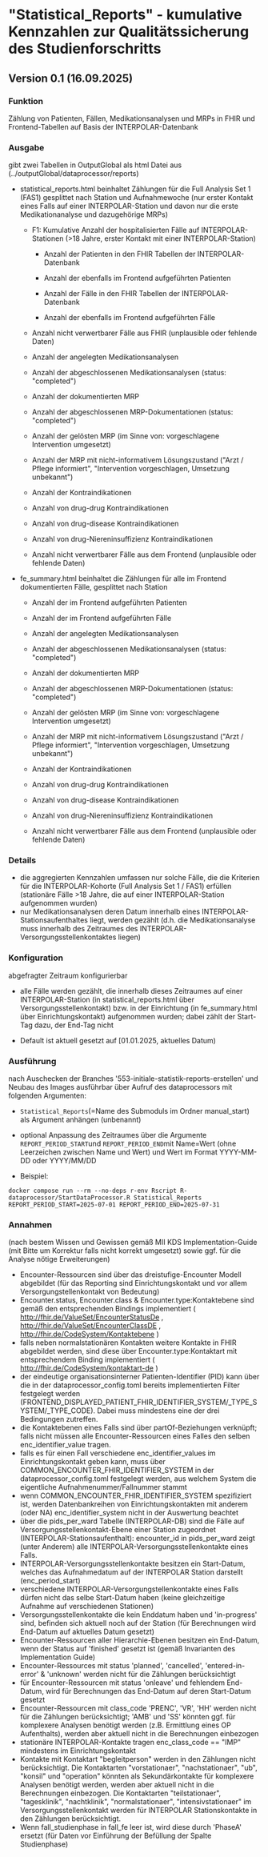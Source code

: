 # "Statistical_Reports" - kumulative Kennzahlen zur Qualitätssicherung des Studienforschritts

## Version 0.1 (16.09.2025)

### Funktion

Zählung von Patienten, Fällen, Medikationsanalysen und MRPs in FHIR und Frontend-Tabellen auf Basis der INTERPOLAR-Datenbank

### Ausgabe

gibt zwei Tabellen in OutputGlobal als html Datei aus (../outputGlobal/dataprocessor/reports)

-   statistical_reports.html beinhaltet Zählungen für die Full Analysis Set 1 (FAS1) gesplittet nach Station und Aufnahmewoche (nur erster Kontakt eines Falls auf einer INTERPOLAR-Station und davon nur die erste Medikationanalyse und dazugehörige MRPs)

    -   F1: Kumulative Anzahl der hospitalisierten Fälle auf INTERPOLAR-Stationen (\>18 Jahre, erster Kontakt mit einer INTERPOLAR-Station)

        -   Anzahl der Patienten in den FHIR Tabellen der INTERPOLAR-Datenbank

        -   Anzahl der ebenfalls im Frontend aufgeführten Patienten

        -   Anzahl der Fälle in den FHIR Tabellen der INTERPOLAR-Datenbank

        -   Anzahl der ebenfalls im Frontend aufgeführten Fälle

    -   Anzahl nicht verwertbarer Fälle aus FHIR (unplausible oder fehlende Daten)

    -   Anzahl der angelegten Medikationsanalysen

    -   Anzahl der abgeschlossenen Medikationsanalysen (status: "completed")

    -   Anzahl der dokumentierten MRP

    -   Anzahl der abgeschlossenen MRP-Dokumentationen (status: "completed")

    -   Anzahl der gelösten MRP (im Sinne von: vorgeschlagene Intervention umgesetzt)

    -   Anzahl der MRP mit nicht-informativem Lösungszustand ("Arzt / Pflege informiert", "Intervention vorgeschlagen, Umsetzung unbekannt")

    -   Anzahl der Kontraindikationen

    -   Anzahl von drug-drug Kontraindikationen

    -   Anzahl von drug-disease Kontraindikationen

    -   Anzahl von drug-Niereninsuffizienz Kontraindikationen

    -   Anzahl nicht verwertbarer Fälle aus dem Frontend (unplausible oder fehlende Daten)

-   fe_summary.html beinhaltet die Zählungen für alle im Frontend dokumentierten Fälle, gesplittet nach Station

    -   Anzahl der im Frontend aufgeführten Patienten

    -   Anzahl der im Frontend aufgeführten Fälle

    -   Anzahl der angelegten Medikationsanalysen

    -   Anzahl der abgeschlossenen Medikationsanalysen (status: "completed")

    -   Anzahl der dokumentierten MRP

    -   Anzahl der abgeschlossenen MRP-Dokumentationen (status: "completed")

    -   Anzahl der gelösten MRP (im Sinne von: vorgeschlagene Intervention umgesetzt)

    -   Anzahl der MRP mit nicht-informativem Lösungszustand ("Arzt / Pflege informiert", "Intervention vorgeschlagen, Umsetzung unbekannt")

    -   Anzahl der Kontraindikationen

    -   Anzahl von drug-drug Kontraindikationen

    -   Anzahl von drug-disease Kontraindikationen

    -   Anzahl von drug-Niereninsuffizienz Kontraindikationen

    -   Anzahl nicht verwertbarer Fälle aus dem Frontend (unplausible oder fehlende Daten)

### Details

-   die aggregierten Kennzahlen umfassen nur solche Fälle, die die Kriterien für die INTERPOLAR-Kohorte (Full Analysis Set 1 / FAS1) erfüllen (stationäre Fälle \>18 Jahre, die auf einer INTERPOLAR-Station aufgenommen wurden)
-   nur Medikationsanalysen deren Datum innerhalb eines INTERPOLAR-Stationsaufenthaltes liegt, werden gezählt (d.h. die Medikationsanalyse muss innerhalb des Zeitraumes des INTERPOLAR-Versorgungsstellenkontaktes liegen)

### Konfiguration

abgefragter Zeitraum konfigurierbar

-   alle Fälle werden gezählt, die innerhalb dieses Zeitraumes auf einer INTERPOLAR-Station (in statistical_reports.html über Versorgungsstellenkontakt) bzw. in der Einrichtung (in fe_summary.html über Einrichtungskontakt) aufgenommen wurden; dabei zählt der Start-Tag dazu, der End-Tag nicht

-   Default ist aktuell gesetzt auf [01.01.2025, aktuelles Datum)

### Ausführung

nach Auschecken der Branches '553-initiale-statistik-reports-erstellen' und Neubau des Images ausführbar über Aufruf des dataprocessors mit folgenden Argumenten:

-   `Statistical_Reports`(=Name des Submoduls im Ordner manual_start) als Argument anhängen (unbenannt)

-   optional Anpassung des Zeitraumes über die Argumente `REPORT_PERIOD_START`und `REPORT_PERIOD_END`mit Name=Wert (ohne Leerzeichen zwischen Name und Wert) und Wert im Format YYYY-MM-DD oder YYYY/MM/DD

-   Beispiel:

``` console
docker compose run --rm --no-deps r-env Rscript R-dataprocessor/StartDataProcessor.R Statistical_Reports REPORT_PERIOD_START=2025-07-01 REPORT_PERIOD_END=2025-07-31
```

### Annahmen

(nach bestem Wissen und Gewissen gemäß MII KDS Implementation-Guide (mit Bitte um Korrektur falls nicht korrekt umgesetzt) sowie ggf. für die Analyse nötige Erweiterungen)

-   Encounter-Ressourcen sind über das dreistufige-Encounter Modell abgebildet (für das Reporting sind Einrichtungskontakt und vor allem Versorgungstellenkontakt von Bedeutung)
-   Encounter.status, Encounter.class & Encounter.type:Kontaktebene sind gemäß den entsprechenden Bindings implementiert ( <http://fhir.de/ValueSet/EncounterStatusDe> , <http://fhir.de/ValueSet/EncounterClassDE> , <http://fhir.de/CodeSystem/Kontaktebene> )
-   falls neben normalstationären Kontakten weitere Kontakte in FHIR abgebildet werden, sind diese über Encounter.type:Kontaktart mit entsprechendem Binding implementiert ( <http://fhir.de/CodeSystem/kontaktart-de> )
-   der eindeutige organisationsinterner Patienten-Identifier (PID) kann über die in der dataprocessor_config.toml bereits implementierten Filter festgelegt werden (FRONTEND_DISPLAYED_PATIENT_FHIR_IDENTIFIER_SYSTEM/\_TYPE_SYSTEM/\_TYPE_CODE). Dabei muss mindestens eine der drei Bedingungen zutreffen.
-   die Kontaktebenen eines Falls sind über partOf-Beziehungen verknüpft; falls nicht müssen alle Encounter-Ressourcen eines Falles den selben enc_identifier_value tragen.
-   falls es für einen Fall verschiedene enc_identifier_values im Einrichtungskontakt geben kann, muss über COMMON_ENCOUNTER_FHIR_IDENTIFIER_SYSTEM in der dataprocessor_config.toml festgelegt werden, aus welchem System die eigentliche Aufnahmenummer/Fallnummer stammt
-   wenn COMMON_ENCOUNTER_FHIR_IDENTIFIER_SYSTEM spezifiziert ist, werden Datenbankreihen von Einrichtungskontakten mit anderem (oder NA) enc_identifier_system nicht in der Auswertung beachtet
-   über die pids_per_ward Tabelle (INTERPOLAR-DB) sind die Fälle auf Versorgungsstellenkontakt-Ebene einer Station zugeordnet (INTERPOLAR-Stationsaufenthalt): encounter_id in pids_per_ward zeigt (unter Anderem) alle INTERPOLAR-Versorgungsstellenkontakte eines Falls.
-   INTERPOLAR-Versorgungsstellenkontakte besitzen ein Start-Datum, welches das Aufnahmedatum auf der INTERPOLAR Station darstellt (enc_period_start)
-   verschiedene INTERPOLAR-Versorgungstellenkontakte eines Falls dürfen nicht das selbe Start-Datum haben (keine gleichzeitige Aufnahme auf verschiedenen Stationen)
-   Versorgungsstellenkontakte die kein Enddatum haben und 'in-progress' sind, befinden sich aktuell noch auf der Station (für Berechnungen wird End-Datum auf aktuelles Datum gesetzt)
-   Encounter-Ressourcen aller Hierarchie-Ebenen besitzen ein End-Datum, wenn der Status auf 'finished' gesetzt ist (gemäß Invarianten des Implementation Guide)
-   Encounter-Ressources mit status 'planned', 'cancelled', 'entered-in-error' & 'unknown' werden nicht für die Zählungen berücksichtigt
-   für Encounter-Ressourcen mit status 'onleave' und fehlendem End-Datum, wird für Berechnungen das End-Datum auf deren Start-Datum gesetzt
-   Encounter-Ressourcen mit class_code 'PRENC', 'VR', 'HH' werden nicht für die Zählungen berücksichtigt; 'AMB' und 'SS' könnten ggf. für komplexere Analysen benötigt werden (z.B. Ermittlung eines OP Aufenthalts), werden aber aktuell nicht in die Berechnungen einbezogen
-   stationäre INTERPOLAR-Kontakte tragen enc_class_code == "IMP" mindestens im Einrichtungskontakt
-   Kontakte mit Kontaktart "begleitperson" werden in den Zählungen nicht berücksichtigt. Die Kontaktarten "vorstationaer", "nachstationaer", "ub", "konsil" und "operation" könnten als Sekundärkontakte für komplexere Analysen benötigt werden, werden aber aktuell nicht in die Berechnungen einbezogen. Die Kontaktarten "teilstationaer", "tagesklinik", "nachtklinik", "normalstationaer", "intensivstationaer" im Versorgungsstellenkontakt werden für INTERPOLAR Stationskontakte in den Zählungen berücksichtigt.
-   Wenn fall_studienphase in fall_fe leer ist, wird diese durch 'PhaseA' ersetzt (für Daten vor Einführung der Befüllung der Spalte Studienphase)
